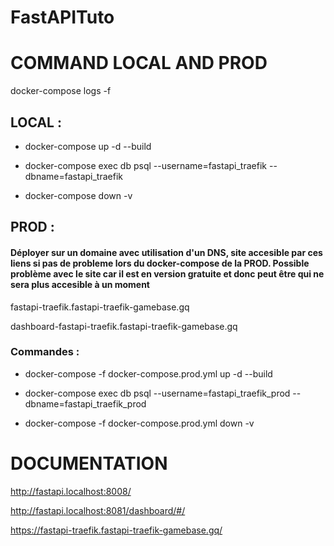 # FastAPITuto


# COMMAND LOCAL AND PROD

<!-- CHECK LOGS -->
docker-compose logs -f

## LOCAL :
<!-- BUILD LOCAL -->
- docker-compose up -d --build

<!-- DB LOCAL -->
- docker-compose exec db psql --username=fastapi_traefik --dbname=fastapi_traefik

<!-- DOWN ANY EXISTING CONTAINERS -->
- docker-compose down -v 

## PROD :
#### Déployer sur un domaine avec utilisation d'un DNS, site accesible par ces liens si pas de probleme lors du docker-compose de la PROD. Possible problème avec le site car il est en version gratuite et donc peut être qui ne sera plus accesible à un moment
<!-- Lien du site -->
fastapi-traefik.fastapi-traefik-gamebase.gq

<!-- Lien du dashboard -->
dashboard-fastapi-traefik.fastapi-traefik-gamebase.gq

### Commandes :

<!-- BUILD PROD -->
- docker-compose -f docker-compose.prod.yml up -d --build

<!-- BD PROD -->
- docker-compose exec db psql --username=fastapi_traefik_prod --dbname=fastapi_traefik_prod

<!-- DOWN ANY EXISTING CONTAINERS PROD -->
- docker-compose -f docker-compose.prod.yml down -v

# DOCUMENTATION
<!-- LOCAL -->
http://fastapi.localhost:8008/

<!-- DASHBOARD TRAEFIK -->
http://fastapi.localhost:8081/dashboard/#/

<!-- LIEN POUR LA PROD -->
https://fastapi-traefik.fastapi-traefik-gamebase.gq/

